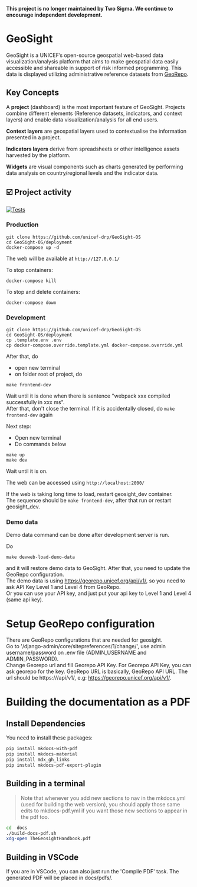 **This project is no longer maintained by Two Sigma. We continue to encourage independent development.**

# GeoSight

GeoSight is a UNICEF’s open-source geospatial web-based data visualization/analysis platform that aims to make geospatial data easily accessible and shareable in support of risk informed programming. This data is displayed utilizing administrative reference datasets from [GeoRepo](https://github.com/unicef-drp/GeoRepo-OS).

## Key Concepts

A **project** (dashboard) is the most important feature of GeoSight. Projects combine different elements (Reference datasets, indicators, and context layers) and enable data visualization/analysis for all end users.

**Context layers** are geospatial layers used to contextualise the information presented in a project.

**Indicators layers** derive from spreadsheets or other intelligence assets harvested by the platform.

**Widgets** are visual components such as charts generated by performing data analysis on country/regional levels and the indicator data.

## :ballot_box_with_check: Project activity

[![Tests](https://github.com/unicef-drp/GeoSight-OS/workflows/Tests/badge.svg)](https://github.com/unicef-drp/GeoSight-OS/actions/workflows/tests.yaml)

### Production

```
git clone https://github.com/unicef-drp/GeoSight-OS
cd GeoSight-OS/deployment
docker-compose up -d
```

The web will be available at `http://127.0.0.1/`

To stop containers:

```
docker-compose kill
```

To stop and delete containers:

```
docker-compose down
```

### Development

```
git clone https://github.com/unicef-drp/GeoSight-OS
cd GeoSight-OS/deployment
cp .template.env .env
cp docker-compose.override.template.yml docker-compose.override.yml
```

After that, do
- open new terminal
- on folder root of project, do
```
make frontend-dev
```
Wait until it is done
when there is sentence "webpack xxx compiled successfully in xxx ms".<br>
After that, don't close the terminal.
If it is accidentally closed, do `make frontend-dev` again

Next step:
- Open new terminal
- Do commands below
```
make up
make dev
```

Wait until it is on.

The web can be accessed using `http://localhost:2000/`

If the web is taking long time to load, restart geosight_dev container.<br>
The sequence should be `make frontend-dev`, after that run or restart geosight_dev. 

### Demo data
Demo data command can be done after development server is run.

Do
```
make devweb-load-demo-data
```
and it will restore demo data to GeoSight.
After that, you need to update the GeoRepo configuration. <br/>
The demo data is using https://georepo.unicef.org/api/v1/, so you need to ask API Key Level 1 and Level 4 from GeoRepo. <br/>
Or you can use your API key, and just put your api key to Level 1 and Level 4 (same api key).

# Setup GeoRepo configuration

There are GeoRepo configurations that are needed for geosight.<br>
Go to '/django-admin/core/sitepreferences/1/change/', use admin username/password on .env file (ADMIN_USERNAME and ADMIN_PASSWORD).<br>
Change Georepo url and fill Georepo API Key. For Georepo API Key, you can ask georepo for the key.
GeoRepo URL is basically, GeoRepo API URL.
The url should be https://<domain>/api/v1/, e.g: https://georepo.unicef.org/api/v1/.

# Building the documentation as a PDF

## Install Dependencies

You need to install these packages:

```bash
pip install mkdocs-with-pdf
pip install mkdocs-material
pip install mdx_gh_links
pip install mkdocs-pdf-export-plugin
```

## Building in a terminal

> Note that whenever you add new sections to nav in the mkdocs.yml
> (used for building the web version), you should apply those same
> edits to mkdocs-pdf.yml if you want those new sections to appear
> in the pdf too.

```bash
cd  docs
./build-docs-pdf.sh
xdg-open TheGeosightHandbook.pdf
```

## Building in VSCode

If you are in VSCode, you can also just run the 'Compile PDF' task. The
generated PDF will be placed in docs/pdfs/.
